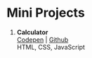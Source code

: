 # Mini Projects

1. **Calculator** \
   [Codepen](https://codepen.io/aexcode/full/MWmZmmR) | [Github](https://github.com/aexcode/mini-projects/tree/main/projects/calculator) \
    HTML, CSS, JavaScript

<!-- 1. **Hipster Hangman** \
    HTML, CSS, JavaScript, API

1. **Trivia Game** \
    HTML, CSS, JavaScript, API -->

